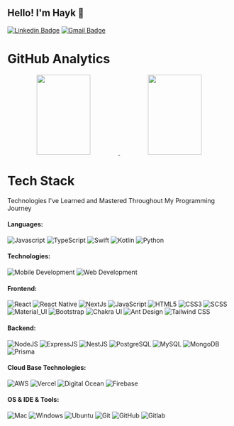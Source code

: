 ## Hello! I'm Hayk 👋

[![Linkedin Badge](https://img.shields.io/badge/Linkedin-e4e4e7?style=for-the-badge&logo=linkedin&logoColor=%230A66C2)](https://www.linkedin.com/in/kyutneryan/)
[![Gmail Badge](https://img.shields.io/badge/Gmail-e4e4e7?style=for-the-badge&logo=gmail&logoColor=%23EA4335)](mailto:hayk.kyutneryan@gmail.com)

# GitHub Analytics

<div >
<p align="center">
  <a href="https://github.com/kyutneryan" width="100%" style="display:flex text-decoration:none !important">
    <img height="180em" width="49%" src="https://github-readme-stats-eight-theta.vercel.app/api?username=kyutneryan&show_icons=true&theme=default&include_all_commits=true&count_private=false"/>
    <img height="180em" width="49%" src="https://github-readme-stats-eight-theta.vercel.app/api/top-langs/?username=kyutneryan&layout=compact&langs_count=8&theme=default"/>
  </a>
</p>
</div>

# Tech Stack

Technologies I've Learned and Mastered Throughout My Programming Journey

#### Languages:

![Javascript](https://img.shields.io/badge/JavaScript-e4e4e7?style=for-the-badge&logo=javascript&logoColor=%23F7DF1E)
![TypeScript](https://img.shields.io/badge/Typescript-e4e4e7?style=for-the-badge&logo=typescript&logoColor=%233178C6)
![Swift](https://img.shields.io/badge/Swift-e4e4e7?style=for-the-badge&logo=swift&logoColor=%23F05138)
![Kotlin](https://img.shields.io/badge/Kotlin-e4e4e7?style=for-the-badge&logo=kotlin&logoColor=%237F52FF)
![Python](https://img.shields.io/badge/Python-e4e4e7?style=for-the-badge&logo=python&logoColor=%233776AB)

#### Technologies:

![Mobile Development](https://img.shields.io/badge/Mobile_Development-e4e4e7?style=for-the-badge)
![Web Development](https://img.shields.io/badge/Web_Development-e4e4e7?style=for-the-badge)

#### Frontend:

![React](https://img.shields.io/badge/-React-e4e4e7?style=for-the-badge&logo=react&logoColor=%2361DAFB)
![React Native](https://img.shields.io/badge/-React_Native-e4e4e7?style=for-the-badge&logo=react&logoColor=%2361DAFB)
![NextJs](https://img.shields.io/badge/-NextJS-e4e4e7?style=for-the-badge&logo=nextdotjs&logoColor=%23000000)
![JavaScript](https://img.shields.io/badge/-JavaScript-e4e4e7?style=for-the-badge&logo=javascript&logoColor=%23F7DF1E)
![HTML5](https://img.shields.io/badge/-HTML5-e4e4e7?style=for-the-badge&logo=html5&logoColor=%23E34F26)
![CSS3](https://img.shields.io/badge/-CSS3-e4e4e7?style=for-the-badge&logo=css3&logoColor=%231572B6)
![SCSS](https://img.shields.io/badge/-SCSS-e4e4e7?style=for-the-badge&logo=SASS&logoColor=%23CC6699)
![Material_UI](https://img.shields.io/badge/-Material_UI-e4e4e7?style=for-the-badge&logo=material-ui&logoColor=%23007FFF)
![Bootstrap](https://img.shields.io/badge/-Bootstrap-e4e4e7?style=for-the-badge&logo=bootstrap&logoColor=%237952B3)
![Chakra UI](https://img.shields.io/badge/Chakra_UI-e4e4e7?style=for-the-badge&logo=chakraui&logoColor=%23319795)
![Ant Design](https://img.shields.io/badge/Ant_Design-e4e4e7?style=for-the-badge&logo=antdesign&logoColor=%230170FE)
![Tailwind CSS](https://img.shields.io/badge/Tailwind_CSS-e4e4e7?style=for-the-badge&logo=antdesign&logoColor=%2306B6D4)

#### Backend:

![NodeJS](https://img.shields.io/badge/-NodeJS-e4e4e7?style=for-the-badge&logo=node.js&logoColor=%235FA04E)
![ExpressJS](https://img.shields.io/badge/-Express-e4e4e7?style=for-the-badge&logo=express&logoColor=%23000000)
![NestJS](https://img.shields.io/badge/-NestJS-e4e4e7?style=for-the-badge&logo=nestjs&logoColor=%23E0234E)
![PostgreSQL](https://img.shields.io/badge/-PostgreSQL-e4e4e7?style=for-the-badge&logo=postgresql&logoColor=%234169E1)
![MySQL](https://img.shields.io/badge/-MySQL-e4e4e7?style=for-the-badge&logo=mysql&logoColor=%234479A1)
![MongoDB](https://img.shields.io/badge/-MongoDB-e4e4e7?style=for-the-badge&logo=mongodb&logoColor=%2347A248)
![Prisma](https://img.shields.io/badge/Prisma-e4e4e7?style=for-the-badge&logo=prisma&logoColor=%232D3748)

#### Cloud Base Technologies:

![AWS](https://img.shields.io/badge/AWS-e4e4e7?style=for-the-badge&logo=amazonwebservices&logoColor=%23232F3E)
![Vercel](https://img.shields.io/badge/-Vercel-e4e4e7?style=for-the-badge&logo=vercel&logoColor=%23000000)
![Digital Ocean](https://img.shields.io/badge/Digital_Ocean-e4e4e7?style=for-the-badge&logo=digitalocean&logoColor=%230080FF)
![Firebase](https://img.shields.io/badge/-Firebase-e4e4e7?style=for-the-badge&logo=Firebase&logoColor=%23DD2C00)

#### OS & IDE & Tools:

![Mac](https://img.shields.io/badge/-Mac-e4e4e7?style=for-the-badge&logo=macos&logoColor=%23000000)
![Windows](https://img.shields.io/badge/-Windows-e4e4e7?style=for-the-badge&logo=windows)
![Ubuntu](https://img.shields.io/badge/-Ubuntu-e4e4e7?style=for-the-badge&logo=ubuntu&logoColor=%23E95420)
![Git](https://img.shields.io/badge/-Git-e4e4e7?style=for-the-badge&logo=git&logoColor=%23F05032)
![GitHub](https://img.shields.io/badge/-GitHub-e4e4e7?style=for-the-badge&logo=github&logoColor=%23181717)
![Gitlab](https://img.shields.io/badge/-Gitlab-e4e4e7?style=for-the-badge&logo=gitlab&logoColor=%23FC6D26)
